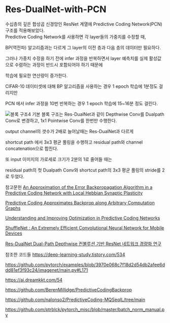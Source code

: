 # Res-DualNet-with-PCN
수십층의 깊은 합성곱 신경망인 ResNet 계열에 Predictive Coding Network(PCN) 구조를 적용해보았다.   
Predictive Coding Network를 사용하면 각 layer들의 가중치를 수정할 때, 

BP(역전파) 알고리즘과는 다르게 그 layer의 이전 층과 다음 층의 데이터만 필요하다.

그러나 가중치 수정을 하기 전에 infer 과정을 반복하면서 layer 예측치를 실제 활성값으로 수렴하는 과정이 반드시 포함되어야 하기 때문에

학습에 필요한 연산량이 증가한다. 

CIFAR-10 데이터셋에 대해 BP 알고리즘을 사용하는 경우 1 epoch 학습에 1분정도 걸리지만

PCN 에서 infer 과정을 10번 반복하는 경우 1 epoch 학습에 15~16분 정도 걸린다. 

![블록 구조4](https://github.com/paokimsiwoong/Res-DualNet-with-PCN/assets/37607763/617fef69-0cd8-436f-96ba-bca32d5f9414)
기본 블록 구조는 Res-DualNet과 같이 Depthwise Conv를 Dualpath Conv로 변경하고, 1x1 Pointwise Conv를 한번만 수행한다.

output channel의 갯수가 2배로 늘어날때는 Res-DualNet과 다르게 

shortcut path 에서 3x3 평균 풀링을 수행하고 residual path와 channel concatenation으로 합친다.

또 input 이미지의 가로세로 크기가 2분의 1로 줄어들 때는 

residual path의 첫 Dualpath Conv와 shortcut path의 3x3 평균 풀링의 stride를 2로 두었다.

참고문헌
[An Approximation of the Error Backpropagation Algorithm in a Predictive Coding Network with Local Hebbian Synaptic Plasticity](https://www.mrcbndu.ox.ac.uk/sites/default/files/pdf_files/Whittington%20Bogacz%202017_Neural%20Comput.pdf)

[Predictive Coding Approximates Backprop along Arbitrary Computation Graphs](https://arxiv.org/abs/2006.04182)

[Understanding and Improving Optimization in Predictive Coding Networks](https://arxiv.org/abs/2305.13562)

[ShuffleNet : An Extremely Efficient Convolutional Neural Network for Mobile Devices ](https://arxiv.org/abs/1707.01083)

[Res-DualNet Dual-Path Depthwise 컨볼루션 기반 ResNet 네트워크 경량화 연구](https://www.dbpia.co.kr/journal/articleDetail?nodeId=NODE11035735&nodeId=NODE11035735&medaTypeCode=185005&language=ko_KR&hasTopBanner=true)

참조한 코드들
https://deep-learning-study.tistory.com/534

https://github.com/pytorch/examples/blob/3970e068c7f18d2d54db2afee6ddd81ef3f93c24/imagenet/main.py#L171

https://ai.dreamkkt.com/54

https://github.com/BerenMillidge/PredictiveCodingBackprop

https://github.com/nalonso2/PredictiveCoding-MQSeqIL/tree/main

https://github.com/ptrblck/pytorch_misc/blob/master/batch_norm_manual.py
